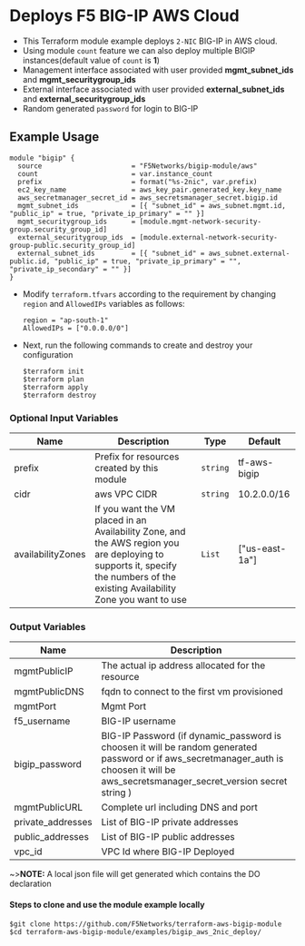 # Deploys F5 BIG-IP AWS Cloud

* This Terraform module example deploys `2-NIC` BIG-IP in AWS cloud. 
* Using module `count` feature we can also deploy multiple BIGIP instances(default value of `count` is **1**)
* Management interface associated with user provided **mgmt_subnet_ids** and **mgmt_securitygroup_ids**
* External interface associated with user provided **external_subnet_ids** and **external_securitygroup_ids**
* Random generated `password` for login to BIG-IP

## Example Usage

```hcl
module "bigip" {
  source                      = "F5Networks/bigip-module/aws"
  count                       = var.instance_count
  prefix                      = format("%s-2nic", var.prefix)
  ec2_key_name                = aws_key_pair.generated_key.key_name
  aws_secretmanager_secret_id = aws_secretsmanager_secret.bigip.id
  mgmt_subnet_ids             = [{ "subnet_id" = aws_subnet.mgmt.id, "public_ip" = true, "private_ip_primary" = "" }]
  mgmt_securitygroup_ids      = [module.mgmt-network-security-group.security_group_id]
  external_securitygroup_ids  = [module.external-network-security-group-public.security_group_id]
  external_subnet_ids         = [{ "subnet_id" = aws_subnet.external-public.id, "public_ip" = true, "private_ip_primary" = "", "private_ip_secondary" = "" }]
}
```

* Modify `terraform.tfvars` according to the requirement by changing `region` and `AllowedIPs` variables as follows:

    ```hcl
    region = "ap-south-1"
    AllowedIPs = ["0.0.0.0/0"]
    ```

* Next, run the following commands to create and destroy your configuration

    ```shell
    $terraform init
    $terraform plan
    $terraform apply
    $terraform destroy
    ```

### Optional Input Variables

| Name | Description | Type | Default |
|------|-------------|------|---------|
| prefix | Prefix for resources created by this module | `string` | tf-aws-bigip |
| cidr | aws VPC CIDR | `string` | 10.2.0.0/16 |
| availabilityZones | If you want the VM placed in an Availability Zone, and the AWS region you are deploying to supports it, specify the numbers of the existing Availability Zone you want to use | `List` | ["us-east-1a"] |

### Output Variables

| Name | Description |
|------|-------------|
| mgmtPublicIP | The actual ip address allocated for the resource |
| mgmtPublicDNS | fqdn to connect to the first vm provisioned |
| mgmtPort | Mgmt Port |
| f5\_username | BIG-IP username |
| bigip\_password | BIG-IP Password (if dynamic_password is choosen it will be random generated password or if aws_secretmanager_auth is choosen it will be aws_secretsmanager_secret_version secret string ) |
| mgmtPublicURL | Complete url including DNS and port|
| private\_addresses | List of BIG-IP private addresses |
| public\_addresses | List of BIG-IP public addresses |
| vpc\_id | VPC Id where BIG-IP Deployed |

~>**NOTE:** A local json file will get generated which contains the DO declaration

#### Steps to clone and use the module example locally

```shell
$git clone https://github.com/F5Networks/terraform-aws-bigip-module
$cd terraform-aws-bigip-module/examples/bigip_aws_2nic_deploy/
```
